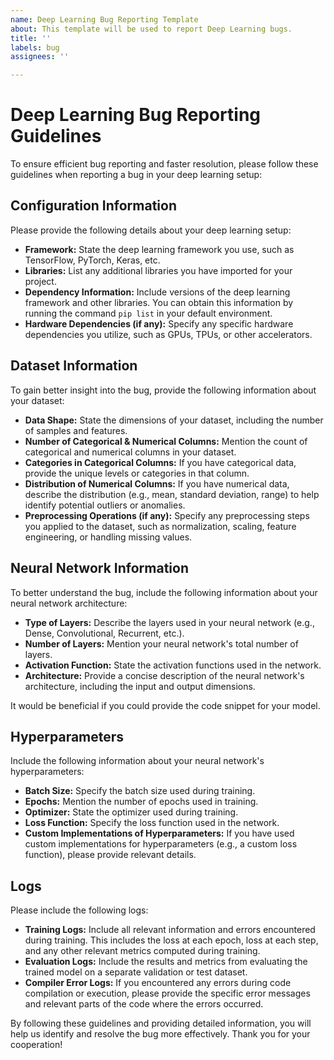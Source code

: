 ```yaml
---
name: Deep Learning Bug Reporting Template
about: This template will be used to report Deep Learning bugs.
title: ''
labels: bug
assignees: ''

---
```


# Deep Learning Bug Reporting Guidelines

To ensure efficient bug reporting and faster resolution, please follow these guidelines when reporting a bug in your deep learning setup:

## Configuration Information

Please provide the following details about your deep learning setup:

-   **Framework:** State the deep learning framework you use, such as TensorFlow, PyTorch, Keras, etc.
-   **Libraries:** List any additional libraries you have imported for your project.
-   **Dependency Information:** Include versions of the deep learning framework and other libraries. You can obtain this information by running the command `pip list` in your default environment.
-   **Hardware Dependencies (if any):** Specify any specific hardware dependencies you utilize, such as GPUs, TPUs, or other accelerators.

## Dataset Information

To gain better insight into the bug, provide the following information about your dataset:

-   **Data Shape:** State the dimensions of your dataset, including the number of samples and features.
-   **Number of Categorical & Numerical Columns:** Mention the count of categorical and numerical columns in your dataset.
-   **Categories in Categorical Columns:** If you have categorical data, provide the unique levels or categories in that column.
-   **Distribution of Numerical Columns:** If you have numerical data, describe the distribution (e.g., mean, standard deviation, range) to help identify potential outliers or anomalies.
-   **Preprocessing Operations (if any):** Specify any preprocessing steps you applied to the dataset, such as normalization, scaling, feature engineering, or handling missing values.

## Neural Network Information

To better understand the bug, include the following information about your neural network architecture:

-   **Type of Layers:** Describe the layers used in your neural network (e.g., Dense, Convolutional, Recurrent, etc.).
-   **Number of Layers:** Mention your neural network's total number of layers.
-   **Activation Function:** State the activation functions used in the network.
-   **Architecture:** Provide a concise description of the neural network's architecture, including the input and output dimensions.

It would be beneficial if you could provide the code snippet for your model.

## Hyperparameters

Include the following information about your neural network's hyperparameters:

-   **Batch Size:** Specify the batch size used during training.
-   **Epochs:** Mention the number of epochs used in training.
-   **Optimizer:** State the optimizer used during training.
-   **Loss Function:** Specify the loss function used in the network.
-   **Custom Implementations of Hyperparameters:** If you have used custom implementations for hyperparameters (e.g., a custom loss function), please provide relevant details.

## Logs

Please include the following logs:

-   **Training Logs:** Include all relevant information and errors encountered during training. This includes the loss at each epoch, loss at each step, and any other relevant metrics computed during training.
-   **Evaluation Logs:** Include the results and metrics from evaluating the trained model on a separate validation or test dataset.
-   **Compiler Error Logs:** If you encountered any errors during code compilation or execution, please provide the specific error messages and relevant parts of the code where the errors occurred.

By following these guidelines and providing detailed information, you will help us identify and resolve the bug more effectively. Thank you for your cooperation!
